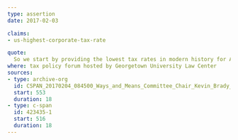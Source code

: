 ```yaml
---
type: assertion
date: 2017-02-03

claims:
- us-highest-corporate-tax-rate

quote:
  So we start by providing the lowest tax rates in modern history for American businesses of all sizes. No longer will we be sitting on the sidelines with the highest corporate tax rate in the world. Instead, we're proposing a corporate rate of 20%; a rate that gets us in the game in a major way.
where: tax policy forum hosted by Georgetown University Law Center
sources:
- type: archive-org
  id: CSPAN_20170204_084500_Ways_and_Means_Committee_Chair_Kevin_Brady_Discusses_Tax_Code_Overhaul
  start: 553
  duration: 18
- type: c-span
  id: 423435-1
  start: 516
  duration: 18
---
```

